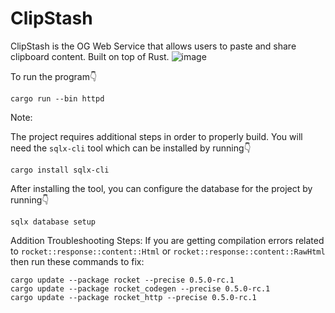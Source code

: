 # ClipStash
ClipStash is the OG Web Service that allows users to paste and share clipboard content. Built on top of Rust.
![image](https://github.com/ishaaqziyan/ClipStash/assets/98882071/17db8e76-8dc3-4f95-8ffc-9f6c8cccf460)

To run the program👇
```
cargo run --bin httpd
```


Note:

The project requires additional steps in order to properly build. You will need the `sqlx-cli` tool which can be installed by running👇

```
cargo install sqlx-cli
```

After installing the tool, you can configure the database for the project by running👇

```
sqlx database setup
```

Addition Troubleshooting Steps:
If you are getting compilation errors related to `rocket::response::content::Html` or `rocket::response::content::RawHtml` then run these commands to fix:

```
cargo update --package rocket --precise 0.5.0-rc.1
cargo update --package rocket_codegen --precise 0.5.0-rc.1
cargo update --package rocket_http --precise 0.5.0-rc.1
```
